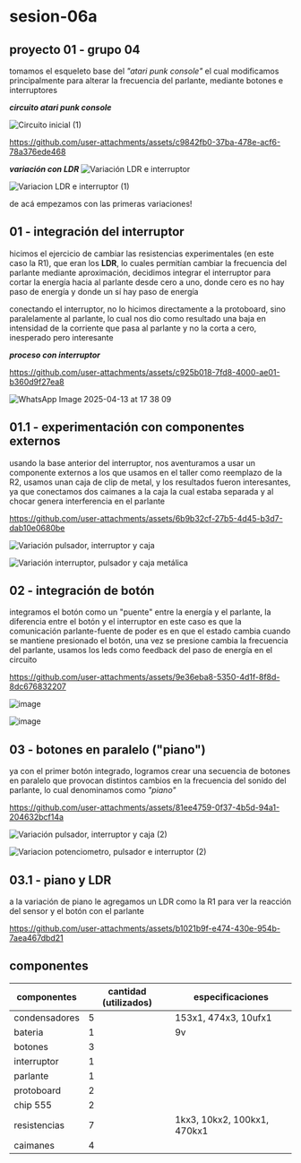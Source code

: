 # sesion-06a

## proyecto 01 - grupo 04

tomamos el esqueleto base del _"atari punk console"_ el cual modificamos principalmente para alterar la frecuencia del parlante, mediante botones e interruptores

___circuito atari punk console___

![Circuito inicial (1)](https://github.com/user-attachments/assets/7c2c735d-090f-40ac-bf55-433cc590ef26)

https://github.com/user-attachments/assets/c9842fb0-37ba-478e-acf6-78a376ede468

___variación con LDR___
![Variación LDR e interruptor](https://github.com/user-attachments/assets/e1cba1e0-da43-4620-9937-608314c05b12)

![Variacion LDR e interruptor (1)](https://github.com/user-attachments/assets/fbdf0739-2229-4918-aae8-4a5d2cfdaeac)

de acá empezamos con las primeras variaciones!

## 01 - integración del interruptor

hicimos el ejercicio de cambiar las resistencias experimentales (en este caso la R1), que eran los __LDR__, lo cuales permitían cambiar la frecuencia del parlante mediante aproximación, decidimos integrar el interruptor para cortar la energía hacia al parlante desde cero a uno, donde cero es no hay paso de energía y donde un sí hay paso de energía

conectando el interruptor, no lo hicimos directamente a la protoboard, sino paralelamente al parlante, lo cual nos dio como resultado una baja en intensidad de la corriente que pasa al parlante y no la corta a cero, inesperado pero interesante

___proceso con interruptor___

https://github.com/user-attachments/assets/c925b018-7fd8-4000-ae01-b360d9f27ea8

![WhatsApp Image 2025-04-13 at 17 38 09](https://github.com/user-attachments/assets/10f210cc-c513-4227-8e87-99c0804f16a9)

## 01.1 - experimentación con componentes externos

usando la base anterior del interruptor, nos aventuramos a usar un componente externos a los que usamos en el taller como reemplazo de la R2, usamos unan caja de clip de metal, y los resultados fueron interesantes, ya que conectamos dos caimanes a la caja la cual estaba separada y al chocar genera interferencia en el parlante

https://github.com/user-attachments/assets/6b9b32cf-27b5-4d45-b3d7-dab10e0680be

![Variación pulsador, interruptor y caja](https://github.com/user-attachments/assets/ae7817ff-45d7-4247-b003-7f83755227d3)

![Variación interruptor, pulsador y caja metálica](https://github.com/user-attachments/assets/0b5f8a28-8946-4610-a0a7-f48cdbf57ce3)

## 02 - integración de botón

integramos el botón como un "puente" entre la energía y el parlante, la diferencia entre el botón y el interruptor en este caso es que la comunicación parlante-fuente de poder es en que el estado cambia cuando se mantiene presionado el botón, una vez se presione cambia la frecuencia del parlante, usamos los leds como feedback del paso de energía en el circuito

https://github.com/user-attachments/assets/9e36eba8-5350-4d1f-8f8d-8dc676832207

![image](https://github.com/user-attachments/assets/f514babf-ab69-4763-80a5-6c2e6193bbb4)

![image](https://github.com/user-attachments/assets/70343a13-2945-4440-8f2c-47be0a60ac18)

## 03 - botones en paralelo ("piano")

ya con el primer botón integrado, logramos crear una secuencia de botones en paralelo que provocan distintos cambios en la frecuencia del sonido del parlante, lo cual denominamos como _"piano"_

https://github.com/user-attachments/assets/81ee4759-0f37-4b5d-94a1-204632bcf14a

![Variación pulsador, interruptor y caja (2)](https://github.com/user-attachments/assets/b3d05058-405f-48dd-8104-278f74d57d14)

![Variacion potenciometro, pulsador e interruptor (2)](https://github.com/user-attachments/assets/7f50f8c9-d82f-4298-afb4-6b2c9c01c2e8)

## 03.1 - piano y LDR

a la variación de piano le agregamos un LDR como la R1 para ver la reacción del sensor y el botón con el parlante

https://github.com/user-attachments/assets/b1021b9f-e474-430e-954b-7aea467dbd21

## componentes

| componentes |  cantidad (utilizados) | especificaciones |
|----------|----------|----------|
| condensadores    |  5  | 153x1, 474x3, 10ufx1   |
| bateria   | 1   | 9v   |
| botones    | 3   |    |
| interruptor    | 1   |    |
| parlante    | 1   |    |
| protoboard    | 2   |   |
| chip 555   | 2   |    |
| resistencias    | 7   | 1kx3, 10kx2, 100kx1, 470kx1   |
| caimanes   | 4   |    |
